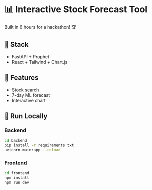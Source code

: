 # 📊 Interactive Stock Forecast Tool

Built in 6 hours for a hackathon! 🏆

## 🔧 Stack
- FastAPI + Prophet
- React + Tailwind + Chart.js

## 🔮 Features
- Stock search
- 7-day ML forecast
- Interactive chart

## 🚀 Run Locally

### Backend
```bash
cd backend
pip install -r requirements.txt
uvicorn main:app --reload
```

### Frontend
```bash
cd frontend
npm install
npm run dev
```
